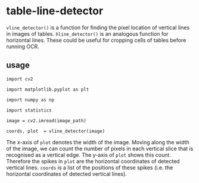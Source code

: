 # table-line-detector

`vline_detector()` is a function for finding the pixel location of vertical lines in images of tables. `hline_detector()` is an analogous function for horizontal lines. These could be useful for cropping cells of tables before running OCR.

## usage

`import cv2`

`import matplotlib.pyplot as plt`

`import numpy as np`

`import statistics`

`image = cv2.imread(image_path)`

`coords, plot  = vline_detector(image)`

The x-axis of `plot` denotes the width of the image. Moving along the width of the image, we can count the number of pixels in each vertical slice that is recognised as a vertical edge. The y-axis of `plot` shows this count. Therefore the spikes in `plot` are the horizontal coordinates of detected vertical lines. `coords` is a list of the positions of these spikes (i.e. the horizontal coordinates of detected vertical lines).
